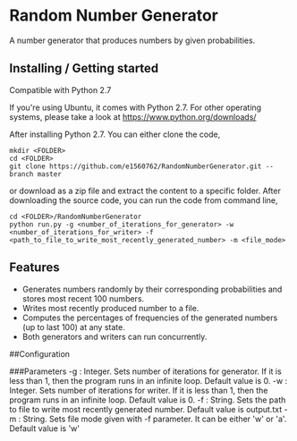 # Random Number Generator
A number generator that produces numbers by given probabilities.

## Installing / Getting started
Compatible with Python 2.7

If you're using Ubuntu, it comes with Python 2.7. For other operating systems, please take a look at https://www.python.org/downloads/

After installing Python 2.7. You can either clone the code,

```shell
mkdir <FOLDER>
cd <FOLDER>
git clone https://github.com/e1560762/RandomNumberGenerator.git --branch master
```

or download as a zip file and extract the content to a specific folder.
After downloading the source code, you can run the code from command line,

```shell
cd <FOLDER>/RandomNumberGenerator
python run.py -g <number_of_iterations_for_generator> -w <number_of_iterations_for_writer> -f <path_to_file_to_write_most_recently_generated_number> -m <file_mode>
```

## Features
* Generates numbers randomly by their corresponding probabilities and stores most recent 100 numbers.
* Writes most recently produced number to a file.
* Computes the percentages of frequencies of the generated numbers (up to last 100) at any state.
* Both generators and writers can run concurrently.

##Configuration

###Parameters
-g : Integer. Sets number of iterations for generator. If it is less than 1, then the program runs in an infinite loop. Default value is 0. 
-w : Integer. Sets number of iterations for writer. If it is less than 1, then the program runs in an infinite loop. Default value is 0.
-f : String. Sets the path to file to write most recently generated number. Default value is output.txt
-m : String. Sets file mode given with -f parameter. It can be either 'w' or 'a'. Default value is 'w'